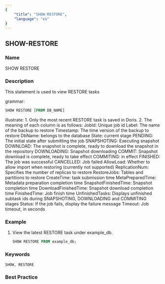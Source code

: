 ```yaml
---
{
    "title": "SHOW-RESTORE",
    "language": "en"
}
---
```


<!--
Licensed to the Apache Software Foundation (ASF) under one
or more contributor license agreements.  See the NOTICE file
distributed with this work for additional information
regarding copyright ownership.  The ASF licenses this file
to you under the Apache License, Version 2.0 (the
"License"); you may not use this file except in compliance
with the License.  You may obtain a copy of the License at

  http://www.apache.org/licenses/LICENSE-2.0

Unless required by applicable law or agreed to in writing,
software distributed under the License is distributed on an
"AS IS" BASIS, WITHOUT WARRANTIES OR CONDITIONS OF ANY
KIND, either express or implied.  See the License for the
specific language governing permissions and limitations
under the License.
-->

## SHOW-RESTORE

### Name

SHOW RESTORE

### Description

This statement is used to view RESTORE tasks

grammar:

````SQL
SHOW RESTORE [FROM DB_NAME]
````

illustrate:
        1. Only the most recent RESTORE task is saved in Doris.
                2. The meaning of each column is as follows:
            JobId: Unique job id
            Label: The name of the backup to restore
            Timestamp: The time version of the backup to restore
            DbName: belongs to the database
            State: current stage
                PENDING: The initial state after submitting the job
                SNAPSHOTING: Executing snapshot
                DOWNLOAD: The snapshot is complete, ready to download the snapshot in the repository
                DOWNLOADING: Snapshot downloading
                COMMIT: Snapshot download is complete, ready to take effect
                COMMITING: in effect
                FINISHED: The job was successful
                CANCELLED: Job failed
            AllowLoad: Whether to allow import when restoring (currently not supported)
            ReplicationNum: Specifies the number of replicas to restore
            RestoreJobs: Tables and partitions to restore
            CreateTime: task submission time
            MetaPreparedTime: Metadata preparation completion time
            SnapshotFinishedTime: Snapshot completion time
            DownloadFinishedTime: Snapshot download completion time
            FinishedTime: Job finish time
            UnfinishedTasks: Displays unfinished subtask ids during SNAPSHOTING, DOWNLOADING and COMMITING stages
            Status: If the job fails, display the failure message
            Timeout: Job timeout, in seconds

### Example

1. View the latest RESTORE task under example_db.

   ```sql
   SHOW RESTORE FROM example_db;
   ````

### Keywords

    SHOW, RESTORE

### Best Practice

